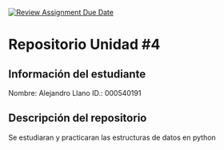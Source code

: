 [![Review Assignment Due Date](https://classroom.github.com/assets/deadline-readme-button-22041afd0340ce965d47ae6ef1cefeee28c7c493a6346c4f15d667ab976d596c.svg)](https://classroom.github.com/a/ZgB_Tv4u)
# Repositorio Unidad \#4
## Información del estudiante
Nombre:  Alejandro Llano
ID.:  000540191
## Descripción del repositorio
Se estudiaran y practicaran las estructuras de datos en python
